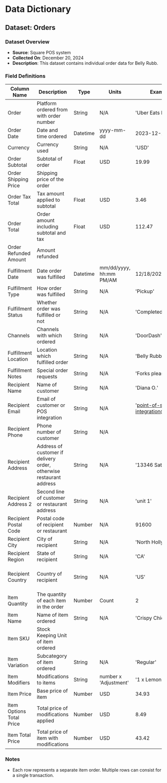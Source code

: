 # Data Dictionary

## Dataset: Orders

### Dataset Overview
- **Source**: Square POS system
- **Collected On**: December 20, 2024
- **Description**: This dataset contains individual order data for Belly Rubb.

### Field Definitions

| Column Name              | Description                                                         | Type     | Units                   | Example Value                            | Notes                                      |
| ------------------------ | ------------------------------------------------------------------- | -------- | ----------------------- | ---------------------------------------- | ------------------------------------------ |
| Order                    | Platform ordered from with order number                             | String   | N/A                     | 'Uber Eats Delivery 8F819'               |                                            |
| Order Date               | Date and time ordered                                               | Datetime | yyyy-mm-dd              | 2023-12-18                               |                                            |
| Currency                 | Currency used                                                       | String   | N/A                     | 'USD'                                    | Constant                                   |
| Order Subtotal           | Subtotal of order                                                   | Float    | USD                     | 19.99                                    |                                            |
| Order Shipping Price     | Shipping price of the order                                         |          |                         |                                          | All missing                                |
| Order Tax Total          | Tax amount applied to subtotal                                      | Float    | USD                     | 3.46                                     |                                            |
| Order Total              | Order amount including subtotal and tax                             | Float    | USD                     | 112.47                                   |                                            |
| Order Refunded Amount    | Amount refunded                                                     |          |                         |                                          | All missing                                |
| Fulfillment Date         | Date order was fulfilled                                            | Datetime | mm/dd/yyyy, hh:mm PM/AM | 12/18/2024, 1:58 PM                      |                                            |
| Fulfillment Type         | How order was fulfilled                                             | String   | N/A                     | 'Pickup'                                 |                                            |
| Fulfillment Status       | Whether order was fulfilled or not                                  | String   | N/A                     | 'Completed'                              | Constant                                   |
| Channels                 | Channels with which ordered                                         | String   | N/A                     | 'DoorDash'                               |                                            |
| Fulfillment Location     | Location which fulfilled order                                      | String   | N/A                     | 'Belly Rubb'                             | Constant                                   |
| Fulfillment Notes        | Special order requests                                              | String   | N/A                     | 'Forks please'                           | 89.7% missing                              |
| Recipient Name           | Name of customer                                                    | String   | N/A                     | 'Diana O.'                               |                                            |
| Recipient Email          | Email of customer or POS integration                                | String   | N/A                     | 'point-of-sale-integration@doordash.com' | 23.8% missing                              |
| Recipient Phone          | Phone number of customer                                            | String   | N/A                     |                                          |                                            |
| Recipient Address        | Address of customer if delivery order, otherwise restaurant address | String   | N/A                     | '13346 Saticoy St.'                      | 74.7% missing and 22.3% restaurant address |
| Recipient Address 2      | Second line of customer or restaurant address                       | String   | N/A                     | 'unit 1'                                 | 97.2% missing                              |
| Recipient Postal Code    | Postal code of recipient or restaurant                              | Number   | N/A                     | 91600                                    | 74.7% missing                              |
| Recipient City           | City of recipient                                                   | String   | N/A                     | 'North Hollywood'                        | 74.7% missing                              |
| Recipient Region         | State of recipient                                                  | String   | N/A                     | 'CA'                                     | Constant                                   |
| Recipient Country        | Country of recipient                                                | String   | N/A                     | 'US'                                     | 71.7% missing and 3% incorrect             |
| Item Quantity            | The quantity of each item in the order                              | Number   | Count                   | 2                                        |                                            |
| Item Name                | Name of item ordered                                                | String   | N/A                     | 'Crispy Chicken Sandwich'                |                                            |
| Item SKU                 | Stock Keeping Unit of item ordered                                  |          |                         |                                          | All missing                                |
| Item Variation           | Subcategory of item ordered                                         | String   | N/A                     | 'Regular'                                |                                            |
| Item Modifiers           | Modifications to items                                              | String   | number x 'Adjustment'   | '1 x Lemon Pepper'                       |                                            |
| Item Price               | Base price of item                                                  | Number   | USD                     | 34.93                                    |                                            |
| Item Options Total Price | Total price of modifications applied                                | Number   | USD                     | 8.49                                     |                                            |
| Item Total Price         | Total price of item with modifications                              | Number   | USD                     | 43.42                                    |                                            |

### Notes
- Each row represents a separate item order. Multiple rows can consist for a single transaction.